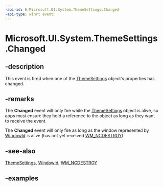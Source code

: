 ```yaml
---
-api-id: E:Microsoft.UI.System.ThemeSettings.Changed
-api-type: winrt event
---
```


# Microsoft.UI.System.ThemeSettings.Changed

<!--
public event Windows.Foundation.TypedEventHandler<Microsoft.UI.System.ThemeSettings,object> Changed;
-->

## -description

This event is fired when one of the [ThemeSettings](themesettings.md) object's properties has changed.

## -remarks

The **Changed** event will only fire while the [ThemeSettings](themesettings.md) object is alive, so apps must ensure they hold a reference to the object as long as they want to receive the event.

The **Changed** event will only fire as long as the window represented by [WindowId](../microsoft.ui/windowid.md) is alive (has not yet received [WM_NCDESTROY](/windows/win32/winmsg/wm-ncdestroy)).

## -see-also

[ThemeSettings](themesettings.md), [WindowId](../microsoft.ui/windowid.md), [WM_NCDESTROY](/windows/win32/winmsg/wm-ncdestroy)

## -examples
